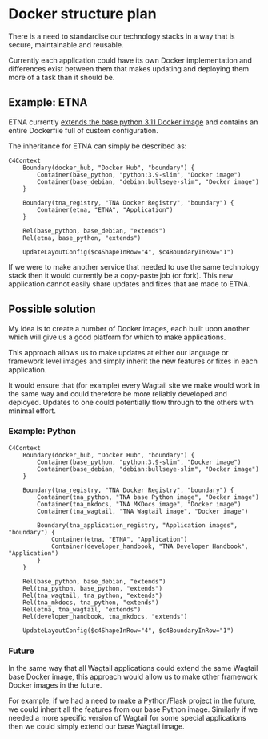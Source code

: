 # Docker structure plan

There is a need to standardise our technology stacks in a way that is secure, maintainable and reusable.

Currently each application could have its own Docker implementation and differences exist between them that makes updating and deploying them more of a task than it should be.

## Example: ETNA

ETNA currently [extends the base python 3.11 Docker image](https://github.com/nationalarchives/ds-wagtail/blob/develop/Dockerfile#L1) and contains an entire Dockerfile full of custom configuration.

The inheritance for ETNA can simply be described as:

```mermaid
C4Context
    Boundary(docker_hub, "Docker Hub", "boundary") {
        Container(base_python, "python:3.9-slim", "Docker image")
        Container(base_debian, "debian:bullseye-slim", "Docker image")
    }

    Boundary(tna_registry, "TNA Docker Registry", "boundary") {
        Container(etna, "ETNA", "Application")
    }

    Rel(base_python, base_debian, "extends")
    Rel(etna, base_python, "extends")

    UpdateLayoutConfig($c4ShapeInRow="4", $c4BoundaryInRow="1")
```

If we were to make another service that needed to use the same technology stack then it would currently be a copy-paste job (or fork). This new application cannot easily share updates and fixes that are made to ETNA.

## Possible solution

My idea is to create a number of Docker images, each built upon another which will give us a good platform for which to make applications.

This approach allows us to make updates at either our language or framework level images and simply inherit the new features or fixes in each application.

It would ensure that (for example) every Wagtail site we make would work in the same way and could therefore be more reliably developed and deployed. Updates to one could potentially flow through to the others with minimal effort.

### Example: Python

```mermaid
C4Context
    Boundary(docker_hub, "Docker Hub", "boundary") {
        Container(base_python, "python:3.9-slim", "Docker image")
        Container(base_debian, "debian:bullseye-slim", "Docker image")
    }

    Boundary(tna_registry, "TNA Docker Registry", "boundary") {
        Container(tna_python, "TNA base Python image", "Docker image")
        Container(tna_mkdocs, "TNA MKDocs image", "Docker image")
        Container(tna_wagtail, "TNA Wagtail image", "Docker image")

        Boundary(tna_application_registry, "Application images", "boundary") {
            Container(etna, "ETNA", "Application")
            Container(developer_handbook, "TNA Developer Handbook", "Application")
        }
    }

    Rel(base_python, base_debian, "extends")
    Rel(tna_python, base_python, "extends")
    Rel(tna_wagtail, tna_python, "extends")
    Rel(tna_mkdocs, tna_python, "extends")
    Rel(etna, tna_wagtail, "extends")
    Rel(developer_handbook, tna_mkdocs, "extends")

    UpdateLayoutConfig($c4ShapeInRow="4", $c4BoundaryInRow="1")
```

### Future

In the same way that all Wagtail applications could extend the same Wagtail base Docker image, this approach would allow us to make other framework Docker images in the future.

For example, if we had a need to make a Python/Flask project in the future, we could inherit all the features from our base Python image. Similarly if we needed a more specific version of Wagtail for some special applications then we could simply extend our base Wagtail image.
